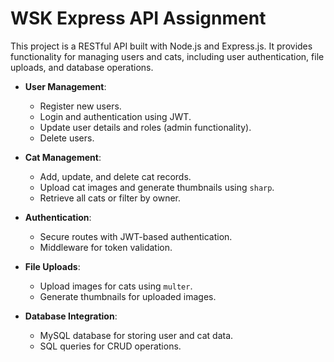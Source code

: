 # WSK Express API Assignment

This project is a RESTful API built with Node.js and Express.js. It provides functionality for managing users and cats, including user authentication, file uploads, and database operations.


- **User Management**: 
  - Register new users.
  - Login and authentication using JWT.
  - Update user details and roles (admin functionality).
  - Delete users.

- **Cat Management**:
  - Add, update, and delete cat records.
  - Upload cat images and generate thumbnails using `sharp`.
  - Retrieve all cats or filter by owner.

- **Authentication**:
  - Secure routes with JWT-based authentication.
  - Middleware for token validation.

- **File Uploads**:
  - Upload images for cats using `multer`.
  - Generate thumbnails for uploaded images.

- **Database Integration**:
  - MySQL database for storing user and cat data.
  - SQL queries for CRUD operations.

